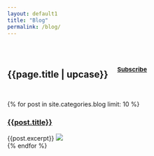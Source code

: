 ```yaml
---
layout: default1
title: "Blog"
permalink: /blog/
---
```

<div class="dark grey" style="padding: 30px 0 30px 0;">
	<div class="row">
		<div class="small-12 small-centered columns">
			<h2 class="text-center title-section-1">{{page.title | upcase}}</h2>
			<h3 class="text-center title-section-s "><small><a class=" quiet" href="{{ "/feed.xml" | prepend: site.baseurl }}">Subscribe</a></small></h3>
		</div>
	</div>
</div>
{% for post in site.categories.blog limit: 10 %}
<div class="row">  	  
	  <div class="small-centered small-12 large-8 columns end">
	    <article class="post-content">
		<h3 class="text-center"><a href="{{post.url | prepend: site.baseurl }}">{{post.title}}</a></h3>
	    	{{post.excerpt}}
			<img src="{{post.cover_img | prepend: site.baseurl}}" />
	    </article>
		<hr />
	  </div>
</div>
{% endfor %}